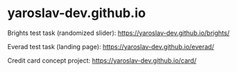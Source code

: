 # yaroslav-dev.github.io

Brights test task (randomized slider):
https://yaroslav-dev.github.io/brights/

Everad test task (landing page):
https://yaroslav-dev.github.io/everad/

Credit card concept project:
https://yaroslav-dev.github.io/card/
